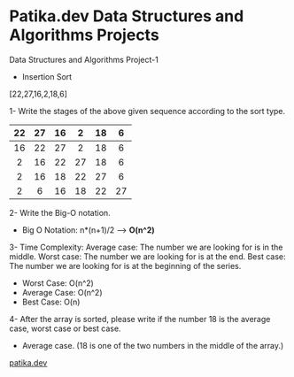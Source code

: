 # Patika.dev Data Structures and Algorithms Projects
Data Structures and Algorithms Project-1

- Insertion Sort

[22,27,16,2,18,6]

1- Write the stages of the above given sequence according to the sort type.

| 22  | 27  | 16  | 2  | 18  | 6  |
| :-: | :-: | :-: | :-: | :-: | :-: |
| 16  | 22  | 27  | 2  | 18  | 6  |
| 2  | 16  | 22  | 27  | 18  | 6  |
| 2  | 16  | 18  | 22  | 27  | 6  |
| 2  | 6  | 16  | 18  | 22  | 27  |

2- Write the Big-O notation.

- Big O Notation:  n*(n+1)/2 --> <b>O(n^2)</b>

3- Time Complexity: Average case: The number we are looking for is in the middle. Worst case: The number we are looking for is at the end. Best case: The number we are looking for is at the beginning of the series.

- Worst Case: O(n^2)
- Average Case: O(n^2)
- Best Case: O(n)

4- After the array is sorted, please write if the number 18 is the average case, worst case or best case.

- Average case. (18 is one of the two numbers in the middle of the array.)

[patika.dev](www.patika.dev)
